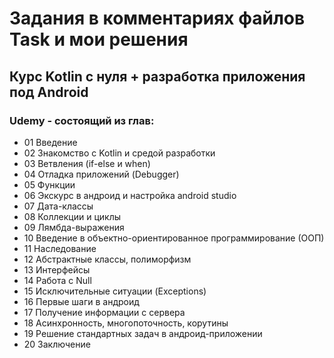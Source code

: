 # Задания в комментариях файлов Task и мои решения

## Курс Kotlin с нуля + разработка приложения под Android 
### Udemy - состоящий из глав:
- 01 Введение
- 02 Знакомство c Kotlin и средой разработки
- 03 Ветвления (if-else и when)
- 04 Отладка приложений (Debugger)
- 05 Функции
- 06 Экскурс в андроид и настройка android studio
- 07 Дата-классы
- 08 Коллекции и циклы
- 09 Лямбда-выражения
- 10 Введение в объектно-ориентированное программирование (ООП)
- 11 Наследование
- 12 Абстрактные классы, полиморфизм
- 13 Интерфейсы
- 14 Работа с Null
- 15 Исключительные ситуации (Exceptions)
- 16 Первые шаги в андроид
- 17 Получение информации с сервера
- 18 Асинхронность, многопоточность, корутины
- 19 Решение стандартных задач в андроид-приложении
- 20 Заключение

